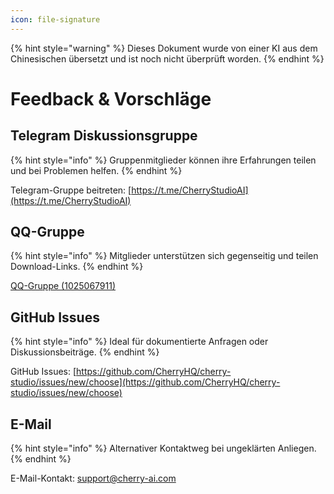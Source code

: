 ```yaml
---
icon: file-signature
---
```


{% hint style="warning" %}
Dieses Dokument wurde von einer KI aus dem Chinesischen übersetzt und ist noch nicht überprüft worden.
{% endhint %}

# Feedback & Vorschläge

## Telegram Diskussionsgruppe

{% hint style="info" %}
Gruppenmitglieder können ihre Erfahrungen teilen und bei Problemen helfen.
{% endhint %}

Telegram-Gruppe beitreten: [https://t.me/CherryStudioAI](https://t.me/CherryStudioAI)

## QQ-Gruppe

{% hint style="info" %}
Mitglieder unterstützen sich gegenseitig und teilen Download-Links.
{% endhint %}

[QQ-Gruppe (1025067911)](https://qm.qq.com/q/hlHOddwAS)

## GitHub Issues

{% hint style="info" %}
Ideal für dokumentierte Anfragen oder Diskussionsbeiträge.
{% endhint %}

GitHub Issues: [https://github.com/CherryHQ/cherry-studio/issues/new/choose](https://github.com/CherryHQ/cherry-studio/issues/new/choose)

## E-Mail

{% hint style="info" %}
Alternativer Kontaktweg bei ungeklärten Anliegen.
{% endhint %}

E-Mail-Kontakt: support@cherry-ai.com